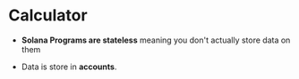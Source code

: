 # Calculator

* **Solana Programs are stateless** meaning you don't actually store data on them 

* Data is store in **accounts**.